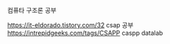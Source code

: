 컴퓨타 구조론 공부


https://it-eldorado.tistory.com/32
csap 공부
https://intrepidgeeks.com/tags/CSAPP
caspp datalab
